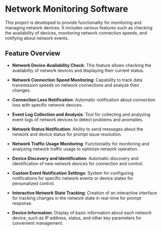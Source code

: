 # Network Monitoring Software

This project is developed to provide functionality for monitoring and managing network devices. It includes various features such as checking the availability of devices, monitoring network connection speeds, and notifying about network events.

## Feature Overview

- **Network Device Availability Check**: This feature allows checking the availability of network devices and displaying their current status.

- **Network Connection Speed Monitoring**: Capability to track data transmission speeds on network connections and analyze their changes.

- **Connection Loss Notification**: Automatic notification about connection loss with specific network devices.

- **Event Log Collection and Analysis**: Tool for collecting and analyzing event logs of network devices to detect problems and anomalies.

- **Network Status Notification**: Ability to send messages about the network and device status for prompt issue resolution.

- **Network Traffic Usage Monitoring**: Functionality for monitoring and analyzing network traffic usage to optimize network operation.

- **Device Discovery and Identification**: Automatic discovery and identification of new network devices for connection and control.

- **Custom Event Notification Settings**: System for configuring notifications for specific network events or device states for personalized control.

- **Interactive Network State Tracking**: Creation of an interactive interface for tracking changes in the network state in real-time for prompt response.

- **Device Information**: Display of basic information about each network device, such as IP address, status, and other key parameters for convenient management.

